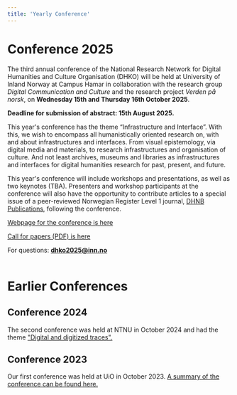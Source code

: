 ```yaml
---
title: 'Yearly Conference'
---
```


# Conference 2025

The third annual conference of the National Research Network for Digital Humanities and Culture Organisation (DHKO) will be held at University of Inland Norway at Campus Hamar in collaboration with the research group *Digital Communication and Culture* and the research project *Verden på norsk*, on **Wednesday 15th and Thursday 16th October 2025**.


**Deadline for submission of abstract: 15th August 2025.**

This year's conference has the theme “Infrastructure and Interface”. With this, we wish to encompass all humanistically oriented research on, with and about infrastructures and interfaces. From visual epistemology, via digital media and materials, to research infrastructures and organisation of culture. And not least archives, museums and libraries as infrastructures and interfaces for digital humanities research for past, present, and future.

This year's conference will include workshops and presentations, as well as two keynotes (TBA).
Presenters and workshop participants at the conference will also have the opportunity to contribute articles to a special issue of a peer-reviewed Norwegian Register Level 1 journal, [DHNB Publications](https://journals.uio.no/dhnbpub), following the conference.



[Webpage for the conference is here](https://www.inn.no/om-universitetet/fakultet-for-lererutdanning-og-pedagogikk/arrangementer-fra-lup/dhko-2025/index.html)


[Call for papers (PDF) is here](https://www.inn.no/om-universitetet/fakultet-for-lererutdanning-og-pedagogikk/arrangementer-fra-lup/dhko-2025/call-for-papers-dhko-2025.pdf)

For questions: **dhko2025@inn.no**
<br>
<br>

# Earlier Conferences

## Conference 2024
The second conference was held at NTNU in October 2024 and had the theme ["Digital and digitized traces".](https://www.ntnu.no/kalender/detaljer/-/event/902e7ad4-9c7a-3516-8791-92ea6202efa4) 


## Conference 2023
Our first conference was held at UiO in October 2023. [A summary of the conference can be found here.](https://www.ub.uio.no/bibliotekene/dsc/digiforsk-bloggen/20231106_dhko.html)
